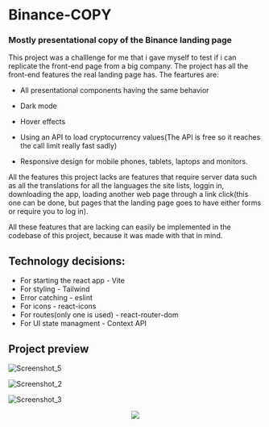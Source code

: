 # Binance-COPY 


### Mostly presentational copy of the Binance landing page

This project was a challlenge for me that i gave myself to test if i can replicate the front-end page from a big company. The project has all the front-end features the real landing page has. The feartures are:

* All presentational components having the same behavior

* Dark mode

* Hover effects

* Using an API to load cryptocurrency values(The API is free so it reaches the call limit 
really fast sadly)

* Responsive design for mobile phones, tablets, laptops and monitors.

All the features this project lacks are features that require server data such as all the translations for all the languages the site lists, loggin in, downloading the app, loading another web page through a link click(this one can be done, but pages that the landing page goes to have either forms or require you to log in).

All these features that are lacking can easily be implemented in the codebase of this project, because it was made with that in mind.

## Technology decisions:
* For starting the react app - Vite
* For styling - Tailwind
* Error catching - eslint
* For icons - react-icons
* For routes(only one is used) - react-router-dom
* For UI state managment - Context API

## Project preview
![Screenshot_5](https://github.com/MatijaNikolic345/Binance-COPY/assets/139424786/928e74c8-64b7-4355-8c81-902536f8b5dd)

![Screenshot_2](https://github.com/MatijaNikolic345/Binance-COPY/assets/139424786/f297c900-46f9-455a-a5e5-961bb3d77856)

![Screenshot_3](https://github.com/MatijaNikolic345/Binance-COPY/assets/139424786/3deccd41-ef03-48b6-a3b0-c03461786466)

<p align="center">
  <img  src="https://github.com/MatijaNikolic345/Binance-COPY/assets/139424786/3658c4c0-dc4b-4ddb-b634-f4f32340eb99)https://github.com/MatijaNikolic345/Binance-COPY/assets/139424786/3658c4c0-dc4b-4ddb-b634-f4f32340eb99">
</p>

